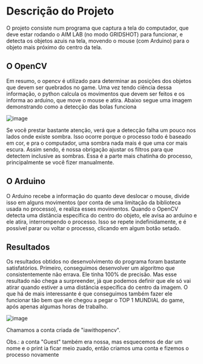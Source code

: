# Descrição do Projeto

O projeto consiste num programa que captura a tela do computador, que deve estar rodando o AIM LAB (no modo GRIDSHOT) para funcionar, 
e detecta os objetos azuis na tela, movendo o mouse (com Arduino) para o objeto mais próximo do centro da tela.

## O OpenCV

Em resumo, o opencv é utilizado para determinar as posições dos objetos que devem ser quebrados no game. Uma vez tendo ciência
dessa informação, o python calcula os movimentos que devem ser feitos e os informa ao arduino, que move o mouse e atira. Abaixo
segue uma imagem demonstrando como a detecção das bolas funciona

![image](https://user-images.githubusercontent.com/56319681/210400764-ab5cb65e-9242-4e5c-9a65-bfad72feb622.png)

Se você prestar bastante atenção, verá que a detecção falha um pouco nos lados onde existe sombra. Isso ocorre porque o processo
todo é baseado em cor, e pra o computador, uma sombra nada mais é que uma cor mais escura. Assim sendo, é nossa obrigação ajustar
os filtros para que detectem inclusive as sombras. Essa é a parte mais chatinha do processo, principalmente se você fizer
manualmente.

## O Arduino

O Arduino recebe a informação do quanto deve deslocar o mouse, divide isso em alguns movimentos (por conta de uma limitação da
biblioteca usada no processo), e realiza esses movimentos. Quando o OpenCV detecta uma distância específica do centro do objeto, 
ele avisa ao arduino e ele atira, interrompendo o processo. Isso se repete indefinidamente, e é possível parar ou voltar o processo,
clicando em algum botão setado.

## Resultados

Os resultados obtidos no desenvolvimento do programa foram bastante satisfatórios. Primeiro, conseguimos desenvolver um algoritmo que
consistentemente não errava. Ele tinha 100% de precisão. Mas esse resultado não chega a surpreender, já que podemos definir que ele só vai
atirar quando estiver a uma distância específica do centro da imagem. O que há de mais interessante é que conseguimos também fazer ele
funcionar tão bem que ele chegou a pegar o TOP 1 MUNDIAL do game, após apenas algumas horas de trabalho.

![image](https://user-images.githubusercontent.com/56319681/210403009-e5b50dd4-4b8b-449b-a16c-e7cf14a13227.png)

Chamamos a conta criada de "iawithopencv".

Obs.: a conta "Guest" também era nossa, mas esquecemos de dar um nome e o print ia ficar meio zuado, então criamos uma conta e 
fizemos o processo novamente
